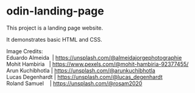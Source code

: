 # odin-landing-page

This project is a landing page website.

It demonstrates basic HTML and CSS.

Image Credits:  
Eduardo Almeida&nbsp;&nbsp;| https://unsplash.com/@almeidajorgephotographie  
Mohit Hambiria&nbsp;&nbsp;&nbsp;| https://www.pexels.com/@mohit-hambiria-92377455/  
Arun Kuchibhotla&nbsp;| https://unsplash.com/@arunkuchibhotla  
Lucas Degenhardt&nbsp;| https://unsplash.com/@lucas_degenhardt  
Roland Samuel&nbsp;&nbsp;&nbsp;&nbsp;| https://unsplash.com/@rosam2020
